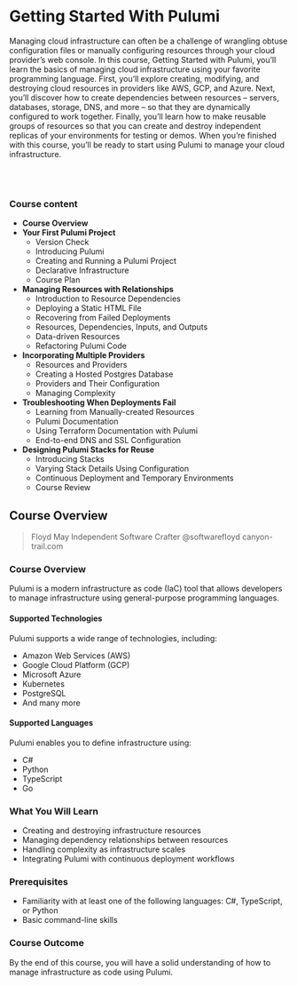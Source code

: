 # Getting Started With Pulumi
Managing cloud infrastructure can often be a challenge of wrangling obtuse configuration files or manually configuring resources through your cloud provider’s web console. In this course, Getting Started with Pulumi, you’ll learn the basics of managing cloud infrastructure using your favorite programming language. First, you’ll explore creating, modifying, and destroying cloud resources in providers like AWS, GCP, and Azure. Next, you’ll discover how to create dependencies between resources – servers, databases, storage, DNS, and more – so that they are dynamically configured to work together. Finally, you’ll learn how to make reusable groups of resources so that you can create and destroy independent replicas of your environments for testing or demos. When you’re finished with this course, you’ll be ready to start using Pulumi to manage your cloud infrastructure.

<br><br>

### Course content	
- **Course Overview**
- **Your First Pulumi Project**
  - Version Check
  - Introducing Pulumi
  - Creating and Running a Pulumi Project
  - Declarative Infrastructure
  - Course Plan
- **Managing Resources with Relationships**
  - Introduction to Resource Dependencies
  - Deploying a Static HTML File
  - Recovering from Failed Deployments
  - Resources, Dependencies, Inputs, and Outputs
  - Data-driven Resources
  - Refactoring Pulumi Code
- **Incorporating Multiple Providers**
  - Resources and Providers
  - Creating a Hosted Postgres Database
  - Providers and Their Configuration
  - Managing Complexity
- **Troubleshooting When Deployments Fail**
  - Learning from Manually-created Resources
  - Pulumi Documentation
  - Using Terraform Documentation with Pulumi
  - End-to-end DNS and SSL Configuration
- **Designing Pulumi Stacks for Reuse**
  - Introducing Stacks
  - Varying Stack Details Using Configuration
  - Continuous Deployment and Temporary Environments
  - Course Review


## Course Overview
> Floyd May
> Independent Software Crafter
> @softwarefloyd canyon-trail.com

### Course Overview
Pulumi is a modern infrastructure as code (IaC) tool that allows developers to manage infrastructure using general-purpose programming languages.

#### Supported Technologies
Pulumi supports a wide range of technologies, including:

* Amazon Web Services (AWS)
* Google Cloud Platform (GCP)
* Microsoft Azure
* Kubernetes
* PostgreSQL
* And many more

#### Supported Languages
Pulumi enables you to define infrastructure using:

* C#
* Python
* TypeScript
* Go

### What You Will Learn
* Creating and destroying infrastructure resources
* Managing dependency relationships between resources
* Handling complexity as infrastructure scales
* Integrating Pulumi with continuous deployment workflows

### Prerequisites
* Familiarity with at least one of the following languages: C#, TypeScript, or Python
* Basic command-line skills

### Course Outcome
By the end of this course, you will have a solid understanding of how to manage infrastructure as code using Pulumi.
